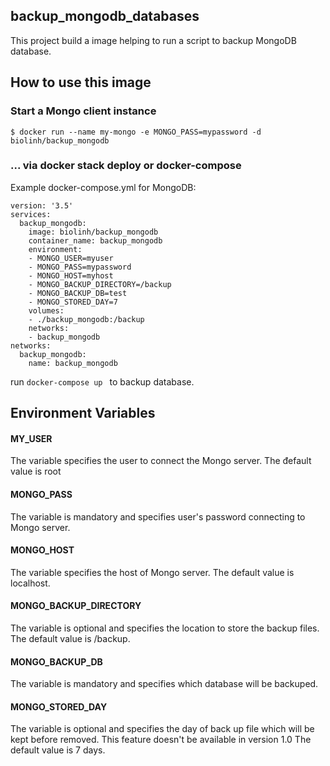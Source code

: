 ## backup_mongodb_databases
This project build a image helping to run a script to backup MongoDB database.


## How to use this image
### Start a Mongo client instance
`$ docker run --name my-mongo -e MONGO_PASS=mypassword -d biolinh/backup_mongodb`

### ... via docker stack deploy or docker-compose
Example docker-compose.yml for MongoDB:
```
version: '3.5'
services:
  backup_mongodb:
    image: biolinh/backup_mongodb
    container_name: backup_mongodb
    environment:
    - MONGO_USER=myuser
    - MONGO_PASS=mypassword
    - MONGO_HOST=myhost
    - MONGO_BACKUP_DIRECTORY=/backup
    - MONGO_BACKUP_DB=test
    - MONGO_STORED_DAY=7
    volumes:
    - ./backup_mongodb:/backup
    networks:
    - backup_mongodb     
networks: 
  backup_mongodb:
    name: backup_mongodb
```
run `docker-compose up ` to backup database.

## Environment Variables
 
#### **MY_USER**
The variable specifies the user to connect the Mongo server. The đefault value is root

#### **MONGO_PASS**
The variable is mandatory and specifies user's password connecting to Mongo server.

#### **MONGO_HOST**
The variable specifies the host of Mongo server. The default value is localhost.

#### **MONGO_BACKUP_DIRECTORY**
The variable is optional and specifies the location to store the backup files. The default value is /backup.

#### **MONGO_BACKUP_DB**
The variable is mandatory and specifies which database will be backuped.

#### **MONGO_STORED_DAY**
The variable is optional and specifies the day of back up file which will be kept before removed. This feature doesn't be available in version 1.0
The default value is 7 days.
